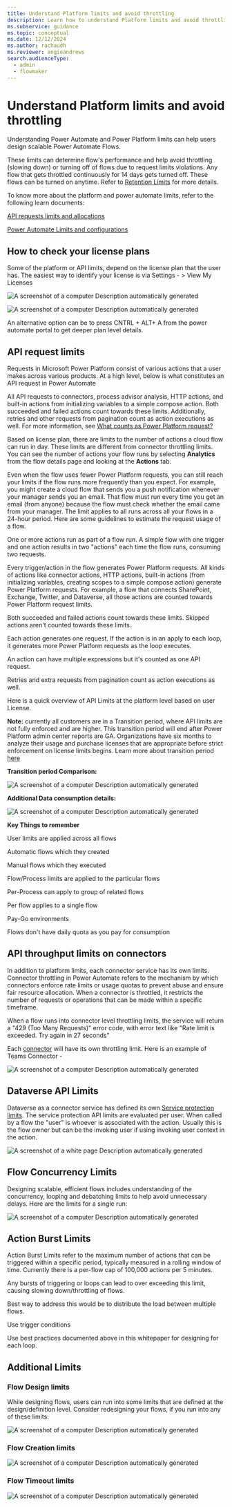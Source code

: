 ```yaml
---
title: Understand Platform limits and avoid throttling
description: Learn how to understand Platform limits and avoid throttling
ms.subservice: guidance
ms.topic: conceptual
ms.date: 12/12/2024
ms.author: rachaudh
ms.reviewer: angieandrews
search.audienceType: 
  - admin
  - flowmaker
---
```


# Understand Platform limits and avoid throttling

Understanding Power Automate and Power Platform limits can help users design scalable Power Automate Flows. 

These limits can determine flow's performance and help avoid throttling (slowing down) or turning off of flows due to request limits violations. Any flow that gets throttled continuously for 14 days gets turned off. These flows can be turned on anytime. Refer to [Retention Limits](/power-automate/limits-and-config) for more details.

To know more about the platform and power automate limits, refer to the following learn documents:

[API requests limits and allocations](/power-platform/admin/api-request-limits-allocations)

[Power Automate Limits and configurations](/power-automate/limits-and-config)

## How to check your license plans

Some of the platform or API limits, depend on the license plan that the user has. The easiest way to identify your license is via Settings - > View My Licenses      

![A screenshot of a computer  Description automatically generated](media/image59.png)

![A screenshot of a computer  Description automatically generated](media/image60.png)

An alternative option can be to press CNTRL + ALT+ A from the power automate portal to get deeper plan level details. 

## API request limits

Requests in Microsoft Power Platform consist of various actions that a user makes across various products. At a high level, below is what constitutes an API request in Power Automate

 All API requests to connectors, process advisor analysis, HTTP actions, and built-in actions from initializing variables to a simple compose action. Both succeeded and failed actions count towards these limits. Additionally, retries and other requests from pagination count as action executions as well. For more information, see [What counts as Power Platform request?](/power-platform/admin/power-automate-licensing/types)

Based on license plan, there are limits to the number of actions a cloud flow can run in day. These limits are different from connector throttling limits. You can see the number of actions your flow runs by selecting **Analytics** from the flow details page and looking at the **Actions** tab.

Even when the flow uses fewer Power Platform requests, you can still reach your limits if the flow runs more frequently than you expect. For example, you might create a cloud flow that sends you a push notification whenever your manager sends you an email. That flow must run every time you get an email (from anyone) because the flow must check whether the email came from your manager. The limit applies to all runs across all your flows in a 24-hour period. Here are some guidelines to estimate the request usage of a flow.

One or more actions run as part of a flow run. A simple flow with one trigger and one action results in two "actions" each time the flow runs, consuming two requests.

Every trigger/action in the flow generates Power Platform requests. All kinds of actions like connector actions, HTTP actions, built-in actions (from initializing variables, creating scopes to a simple compose action) generate Power Platform requests. For example, a flow that connects SharePoint, Exchange, Twitter, and Dataverse, all those actions are counted towards Power Platform request limits.

Both succeeded and failed actions count towards these limits. Skipped actions aren't counted towards these limits.

Each action generates one request. If the action is in an apply to each loop, it generates more Power Platform requests as the loop executes.

An action can have multiple expressions but it's counted as one API request.

Retries and extra requests from pagination count as action executions as well.

Here is a quick overview of API Limits at the platform level based on user License. 

**Note:** currently all customers are in a Transition period, where API limits are not fully enforced and are higher. This transition period will end  after Power Platform admin center reports are GA. Organizations have six months to analyze their usage and purchase licenses that are appropriate before strict enforcement on license limits begins. Learn more about transition period [here](/power-platform/admin/power-automate-licensing/types)

**Transition period Comparison:**

![A screenshot of a computer  Description automatically generated](media/image61.png)

**Additional Data consumption details:**

![A screenshot of a computer  Description automatically generated](media/image62.png)

**Key Things to remember**

User limits are applied across all flows

Automatic flows which they created

Manual flows which they executed

Flow/Process limits are applied to the particular flows

Per-Process can apply to group of related flows

Per flow applies to a single flow

Pay-Go environments

Flows don't have daily quota as you pay for consumption

## API throughput limits on connectors

In addition to platform limits, each connector service has its own limits. Connector throttling in Power Automate refers to the mechanism by which connectors enforce rate limits or usage quotas to prevent abuse and ensure fair resource allocation. When a connector is throttled, it restricts the number of requests or operations that can be made within a specific timeframe.

When a flow runs into connector level throttling limits, the service will return a "429 (Too Many Requests)" error code, with error text like "Rate limit is exceeded. Try again in 27 seconds"

Each [connector](/connectors/connector-reference/connector-reference-powerautomate-connectors) will have its own throttling limit. Here is an example of Teams Connector - 

![A screenshot of a computer  Description automatically generated](media/image63.png)

## Dataverse API Limits

Dataverse as a connector service has defined its own [Service protection limits](/power-apps/developer/data-platform/api-limits). The service protection API limits are evaluated per user. When called by a flow the "user" is whoever is associated with the action. Usually this is the flow owner but can be the invoking user if using invoking user context in the action.

![A screenshot of a white page  Description automatically generated](media/image64.png)

## Flow Concurrency Limits

Designing scalable, efficient flows includes understanding of the concurrency, looping and debatching limits to help avoid unnecessary delays. Here are the limits for a single run:

![A screenshot of a computer  Description automatically generated](media/image65.png)

## Action Burst Limits

Action Burst Limits refer to the maximum number of actions that can be triggered within a specific period, typically measured in a rolling window of time. Currently there is a per-flow cap of 100,000 actions per 5 minutes. 

Any bursts of triggering or loops can lead to over exceeding this limit, causing slowing down/throttling of flows. 

Best way to address this would be to distribute the load between multiple flows. 

Use trigger conditions

Use best practices documented above in this whitepaper for designing for each loop. 

## Additional Limits

### Flow Design limits

While designing flows, users can run into some limits that are defined at the design/definition level. Consider redesigning your flows, if you run into any of these limits:

![A screenshot of a computer  Description automatically generated](media/image66.png)

### Flow Creation limits

![A screenshot of a computer  Description automatically generated](media/image67.png)

### Flow Timeout limits

![A screenshot of a computer  Description automatically generated](media/image68.png)